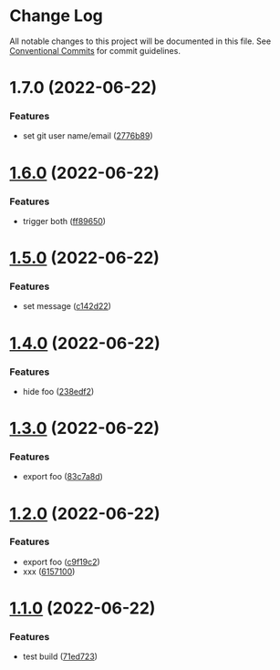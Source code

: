 # Change Log

All notable changes to this project will be documented in this file.
See [Conventional Commits](https://conventionalcommits.org) for commit guidelines.

# 1.7.0 (2022-06-22)


### Features

* set git user name/email ([2776b89](https://github.com/cloverink/sample-lerna/commit/2776b898f5874262107f138c1273f18d98f89365))





# [1.6.0](https://github.com/cloverink/sample-lerna/compare/@cloverink/sample-lerna-helloworld@1.5.0...@cloverink/sample-lerna-helloworld@1.6.0) (2022-06-22)


### Features

* trigger both ([ff89650](https://github.com/cloverink/sample-lerna/commit/ff89650c090cfaab8940a96eb6e67e7e6a8d86de))





# [1.5.0](https://github.com/cloverink/sample-lerna/compare/@cloverink/sample-lerna-helloworld@1.4.0...@cloverink/sample-lerna-helloworld@1.5.0) (2022-06-22)


### Features

* set message ([c142d22](https://github.com/cloverink/sample-lerna/commit/c142d22f7af4a60b3a815faa2c6b9248a4d00a15))





# [1.4.0](https://github.com/cloverink/sample-lerna/compare/@cloverink/sample-lerna-helloworld@1.3.0...@cloverink/sample-lerna-helloworld@1.4.0) (2022-06-22)


### Features

* hide foo ([238edf2](https://github.com/cloverink/sample-lerna/commit/238edf2204bf202dcddc26d34327fa30734076fe))





# [1.3.0](https://github.com/cloverink/sample-lerna/compare/@cloverink/sample-lerna-helloworld@1.2.0...@cloverink/sample-lerna-helloworld@1.3.0) (2022-06-22)


### Features

* export foo ([83c7a8d](https://github.com/cloverink/sample-lerna/commit/83c7a8d9a4d0e07c2b54b94915c13b2eabed0cea))





# [1.2.0](https://github.com/cloverink/sample-lerna/compare/@cloverink/sample-lerna-helloworld@1.1.0...@cloverink/sample-lerna-helloworld@1.2.0) (2022-06-22)


### Features

* export foo ([c9f19c2](https://github.com/cloverink/sample-lerna/commit/c9f19c20b1ed79f052fec5a260b49e993405afdb))
* xxx ([6157100](https://github.com/cloverink/sample-lerna/commit/615710028a1d64c16f6fed6875c41d710d7db4a3))





# [1.1.0](https://github.com/cloverink/sample-lerna/compare/@cloverink/sample-lerna-helloworld@1.0.11...@cloverink/sample-lerna-helloworld@1.1.0) (2022-06-22)


### Features

* test build ([71ed723](https://github.com/cloverink/sample-lerna/commit/71ed72396c168987ec6ba0f98c8b271bd7c86b71))
